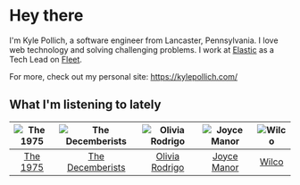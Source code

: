 # Hey there


I'm Kyle Pollich, a software engineer from Lancaster, Pennsylvania. I love web technology and solving challenging problems.
I work at [Elastic](https://www.elastic.co/) as a Tech Lead on [Fleet](https://www.elastic.co/guide/en/fleet/current/fleet-overview.html).

For more, check out my personal site: https://kylepollich.com/

## What I'm listening to lately

<!-- begin artists -->
  |![The 1975](https://i.scdn.co/image/ab6761610000f17889348336354096fd4e36ca73)|![The Decemberists](https://i.scdn.co/image/ab6761610000f178ad12e7af41c3a1903d1273b8)|![Olivia Rodrigo](https://i.scdn.co/image/ab6761610000f178e03a98785f3658f0b6461ec4)|![Joyce Manor](https://i.scdn.co/image/ab6761610000f178b3f2a370b7c0ab22e199217c)|![Wilco](https://i.scdn.co/image/ab6761610000f178b990b82996651d23ab4df7e8)|
  |:---:|:---:|:---:|:---:|:---:|
  |[The 1975](https://open.spotify.com/artist/3mIj9lX2MWuHmhNCA7LSCW)|[The Decemberists](https://open.spotify.com/artist/7ITd48RbLVpUfheE7B86o2)|[Olivia Rodrigo](https://open.spotify.com/artist/1McMsnEElThX1knmY4oliG)|[Joyce Manor](https://open.spotify.com/artist/7qbvNcfTfckhCNM8NiR8nN)|[Wilco](https://open.spotify.com/artist/2QoU3awHVdcHS8LrZEKvSM)|
<!-- end artists -->
